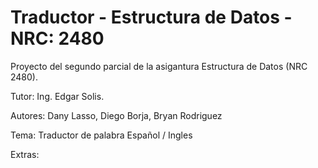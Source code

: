 # Traductor - Estructura de Datos - NRC: 2480

Proyecto del segundo parcial de la asigantura Estructura de Datos (NRC 2480). 

Tutor: Ing. Edgar Solis. 

Autores: Dany Lasso, Diego Borja, Bryan Rodriguez

Tema: Traductor de palabra Español / Ingles

Extras: 
